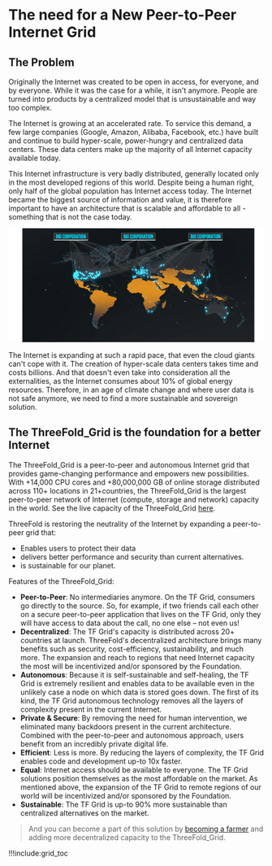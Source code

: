 # The need for a New Peer-to-Peer Internet Grid 

## The Problem 

Originally the Internet was created to be open in access, for everyone, and by everyone. While it was the case for a while, it isn't anymore. People are turned into products by a centralized model that is unsustainable and way too complex. 

The Internet is growing at an accelerated rate. To service this demand, a few large companies (Google, Amazon, Alibaba, Facebook, etc.) have built and continue to build hyper-scale, power-hungry and centralized data centers. These data centers make up the majority of all Internet capacity available today.

This Internet infrastructure is very badly distributed, generally located only in the most developed regions of this world. Despite being a human right, only half of the global population has Internet access today. The Internet became the biggest source of information and value, it is therefore important to have an architecture that is scalable and affordable to all - something that is not the case today.

![](img/bad_internet.png)

The Internet is expanding at such a rapid pace, that even the cloud giants can't cope with it. The creation of hyper-scale data centers takes time and costs billions. And that doesn't even take into consideration all the externalities, as the Internet consumes about 10% of global energy resources. Therefore, in an age of climate change and where user data is not safe anymore, we need to find a more sustainable and sovereign solution.

## The ThreeFold_Grid is the foundation for a better Internet

The ThreeFold_Grid is a peer-to-peer and autonomous Internet grid that provides game-changing performance and empowers new possibilities. With +14,000 CPU cores and +80,000,000 GB of online storage distributed across 110+ locations in 21+countries, the ThreeFold_Grid is the largest peer-to-peer network of Internet (compute, storage and network) capacity in the world. See the live capacity of the ThreeFold_Grid [here](https://explorer.threefold.io).


ThreeFold is restoring the neutrality of the Internet by expanding a peer-to-peer grid that:
- Enables users to protect their data
- delivers better performance and security than current alternatives.
- is sustainable for our planet.


Features of the ThreeFold_Grid:
- **Peer-to-Peer**: No intermediaries anymore. On the TF Grid, consumers go directly to the source. So, for example, if two friends call each other on a secure peer-to-peer application that lives on the TF Grid, only they will have access to data about the call, no one else – not even us!
- **Decentralized**: The TF Grid's capacity is distributed across 20+ countries at launch. ThreeFold's decentralized architecture brings many benefits such as security, cost-efficiency, sustainability, and much more. The expansion and reach to regions that need Internet capacity the most will be incentivized and/or sponsored by the Foundation.
- **Autonomous**: Because it is self-sustainable and self-healing, the TF Grid is extremely resilient and enables data to be available even in the unlikely case a node on which data is stored goes down. The first of its kind, the TF Grid autonomous technology removes all the layers of complexity present in the current Internet.
- **Private & Secure**: By removing the need for human intervention, we eliminated many backdoors present in the current architecture. Combined with the peer-to-peer and autonomous approach, users benefit from an incredibly private digital life.
- **Efficient**: Less is more. By reducing the layers of complexity, the TF Grid enables code and development up-to 10x faster.
- **Equal**: Internet access should be available to everyone. The TF Grid solutions position themselves as the most affordable on the market. As mentioned above, the expansion of the TF Grid to remote regions of our world will be incentivized and/or sponsored by the Foundation.
- **Sustainable**: The TF Grid is up-to 90% more sustainable than centralized alternatives on the market.

> And you can become a part of this solution by [becoming a farmer](become_a_farmer) and adding more decentralized capacity to the ThreeFold_Grid.



!!!include:grid_toc